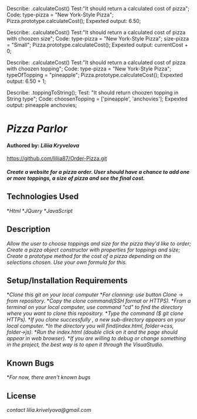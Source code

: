Describe: .calculateCost()
Test:"It should return a calculated cost of pizza";
Code:
type-pizza = "New York-Style Pizza";
Pizza.prototype.calculateCost();
Expexted output: 6.50;

Describe: .calculateCost()
Test:"It should return a calculated cost of pizza with choozen size";
Code:
type-pizza = "New York-Style Pizza";
size-pizza = "Small";
Pizza.prototype.calculateCost();
Expexted output: currentCost + 0;

Describe: .calculateCost()
Test:"It should return a calculated cost of pizza with choozen topping";
Code:
type-pizza = "New York-Style Pizza";
typeOfTopping = "pineapple";
Pizza.prototype.calculateCost();
Expexted output: 6.50 + 1;

Describe: .toppingToString();
Test: "It should return choozen topping in String type";
Code:
choosenTopping = ['pineapple', 'anchovies'];
Expexted output:
pineapple anchovies;







# _Pizza Parlor_

#### Authored by: _**Liliia Kryvelova**_

https://github.com/liliia87/Order-Pizza.git

#### _Create a website for a pizza order. User should have a chance to add one or more toppings, a size of pizza and see the final cost._

## Technologies Used
*_Html_
*_JQuery_
*_JavaScript_

## Description

_Allow the user to choose toppings and size for the pizza they'd like to order;_
_Create a pizza object constructor with properties for toppings and size;_
_Create a prototype method for the cost of a pizza depending on the selections chosen. Use your own formula for this._

## Setup/Installation Requirements

*_Clone this git on your local computer_
*_For clonning: use button Clone -> from repository._
*_Copy the clone command(SSH format or HTTPS)._
*_From a terminal on your local computer, use command "cd" to find the directory where you want to clone this repository._
*_Type the command ($ git clone HTTPs)._
*_If you clone successfully , a new sub-directory appears on your local computer._
*_In the directory you will find(index.html, folder->css, folder->js)._
*_Run the index.html (double click on it and the page should appear in web browser)._
*_If you are willing to debug or change something in the project, the best way is to open it through the VisuaStudio._


## Known Bugs

*_For now, there aren't known bugs_

## License

_contact lilia.krivelyova@gmail.com_

